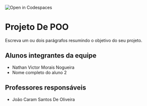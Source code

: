![Open in Codespaces](https://classroom.github.com/assets/open-in-codespaces-abfff4d4e15f9e1bd8274d9a39a0befe03a0632bb0f153d0ec72ff541cedbe34.svg)
# Projeto De POO
Escreva um ou dois parágrafos resumindo o objetivo do seu projeto.

## Alunos integrantes da equipe

* Nathan Victor Morais Nogueira
* Nome completo do aluno 2


## Professores responsáveis

* João Caram Santos De Oliveira


